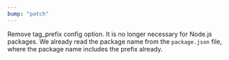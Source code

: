 ```yaml
---
bump: "patch"
---
```


Remove tag_prefix config option. It is no longer necessary for Node.js packages. We already read the package name from the `package.json` file, where the package name includes the prefix already.
